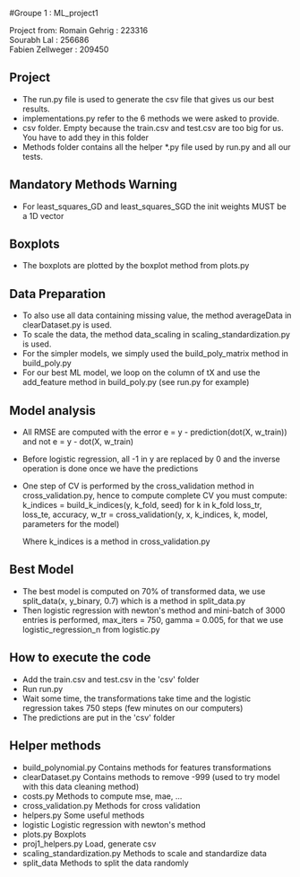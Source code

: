 #Groupe 1 : ML_project1

Project from: Romain Gehrig : 223316 <br />
Sourabh Lal : 256686 <br />
Fabien Zellweger : 209450 <br />

## Project

- The run.py file is used to generate the csv file that gives us our best results.
- implementations.py refer to the 6 methods we were asked to provide.
- csv folder. Empty because the train.csv and test.csv are too big for us. You have to add they in this folder
- Methods folder contains all the helper *.py file used by run.py and all our tests.

## Mandatory Methods Warning
- For least_squares_GD and least_squares_SGD the init weights MUST be a 1D vector

## Boxplots
- The boxplots are plotted by the boxplot method from plots.py

## Data Preparation
- To also use all data containing missing value, the method averageData in clearDataset.py is used.
- To scale the data, the method data_scaling in scaling_standardization.py is used.
- For the simpler models, we simply used the build_poly_matrix method in build_poly.py
- For our best ML model, we loop on the column of tX and use the add_feature method in build_poly.py (see run.py for example)

## Model analysis
- All RMSE are computed with the error e = y - prediction(dot(X, w_train)) and not e = y - dot(X, w_train)
- Before logistic regression, all -1 in y are replaced by 0 and the inverse operation is done once we have the predictions
- One step of CV is performed by the cross_validation method in cross_validation.py, hence to compute complete CV you must compute:
  k_indices = build_k_indices(y, k_fold, seed)
  for k in k_fold
      loss_tr, loss_te, accuracy, w_tr = cross_validation(y, x, k_indices, k, model, parameters for the model)

  Where k_indices is a method in cross_validation.py

## Best Model
- The best model is computed on 70% of transformed data, we use split_data(x, y_binary, 0.7) which is a method in split_data.py
- Then logistic regression with newton's method and mini-batch of 3000 entries is performed, max_iters = 750, gamma = 0.005, for that we use logistic_regression_n from logistic.py

## How to execute the code

- Add the train.csv and test.csv in the 'csv' folder
- Run run.py
- Wait some time, the transformations take time and the logistic regression takes 750 steps (few minutes on our computers)
- The predictions are put in the 'csv' folder

## Helper methods

- build_polynomial.py Contains methods for features transformations
- clearDataset.py Contains methods to remove -999 (used to try model with this data cleaning method)
- costs.py Methods to compute mse, mae, ...
- cross_validation.py Methods for cross validation
- helpers.py Some useful methods
- logistic Logistic regression with newton's method
- plots.py Boxplots
- proj1_helpers.py Load, generate csv
- scaling_standardization.py Methods to scale and standardize data
- split_data Methods to split the data randomly
